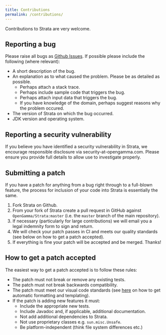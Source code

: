 ```yaml
---
title: Contributions
permalink: /contributions/
---
```


Contributions to Strata are very welcome.

## Reporting a bug
Please raise all bugs as [Github Issues](https://github.com/OpenGamma/Strata/issues).
If possible please include the following (where relevant):

 * A short description of the bug.
 * An explanation as to what caused the problem. Please be as detailed as possible.
   * Perhaps attach a stack trace.
   * Perhaps include sample code that triggers the bug.
   * Perhaps attach input data that triggers the bug.
   * If you have knowledge of the domain, perhaps suggest reasons why the problem occured.
 * The version of Strata on which the bug occurred.
 * JDK version and operating system.

## Reporting a security vulnerability

If you believe you have identified a security vulnerability in Strata, we encourage responsible disclosure
via security-at-opengamma.com. Please ensure you provide full details to allow use to investigate properly.

## Submitting a patch
If you have a patch for anything from a bug right through to a full-blown feature, the process
for inclusion of your code into Strata is essentially the same.

 1. Fork Strata on Github.
 2. From your fork of Strata create a pull request in GitHub against `OpenGamma/Strata:master` (i.e. the `master` branch of the main repository).
 3. If necessary (particularly for large contributions) we will email you a legal indemnity form to sign and return.
 4. We will check your patch passes in CI and meets our quality standards (see below on how to get a patch accepted).
 5. If everything is fine your patch will be accepted and be merged. Thanks!

## How to get a patch accepted
The easiest way to get a patch accepted is to follow these rules:

 * The patch must not break or remove any existing tests.
 * The patch must not break backwards compatibility.
 * The patch must meet our visual code standards (see [here](https://github.com/OpenGamma/Strata/tree/master/eclipse)
 on how to get automatic formatting and templating).
 * If the patch is adding new features it must:
   * Include the appropriate new tests.
   * Include Javadoc and, if applicable, additional documentation.
   * Not add additional dependencies to Strata.
   * Not use proprietary classes e.g. `sun.misc.Unsafe`.
   * Be platform-independent (think file system differences etc.)


